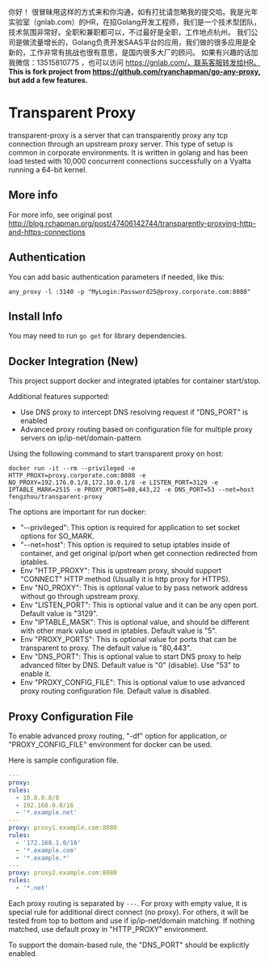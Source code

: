 你好！
很冒昧用这样的方式来和你沟通，如有打扰请忽略我的提交哈。我是光年实验室（gnlab.com）的HR，在招Golang开发工程师，我们是一个技术型团队，技术氛围非常好。全职和兼职都可以，不过最好是全职，工作地点杭州。
我们公司是做流量增长的，Golang负责开发SAAS平台的应用，我们做的很多应用是全新的，工作非常有挑战也很有意思，是国内很多大厂的顾问。
如果有兴趣的话加我微信：13515810775  ，也可以访问 https://gnlab.com/，联系客服转发给HR。
**This is fork project from https://github.com/ryanchapman/go-any-proxy, but add a few features.**

# Transparent Proxy

transparent-proxy is a server that can transparently proxy any tcp connection through an upstream proxy server.  This type
of setup is common in corporate environments.  It is written in golang and has been load tested with 10,000 concurrent
connections successfully on a Vyatta running a 64-bit kernel.

## More info

For more info, see original post http://blog.rchapman.org/post/47406142744/transparently-proxying-http-and-https-connections

## Authentication

You can add basic authentication parameters if needed, like this:

`any_proxy -l :3140 -p "MyLogin:Password25@proxy.corporate.com:8080"`

## Install Info 
You may need to run `go get` for library dependencies.

## Docker Integration (**New**)
This project support docker and integrated iptables for container start/stop.

Additional features supported:
- Use DNS proxy to intercept DNS resolving request if "DNS_PORT" is enabled
- Advanced proxy routing based on configuration file for multiple proxy servers on ip/ip-net/domain-pattern

Using the following command to start transparent proxy on host:
```
docker run -it --rm --privileged -e HTTP_PROXY=proxy.corporate.com:8080 -e NO_PROXY=192.176.0.1/8,172.10.0.1/8 -e LISTEN_PORT=3129 -e IPTABLE_MARK=2515 -e PROXY_PORTS=80,443,22 -e DNS_PORT=53 --net=host fengzhou/transparent-proxy
```

The options are important for run docker:
* "--privileged": This option is required for application to set socket options for SO_MARK.
* "--net=host": This option is required to setup iptables inside of container, and get original ip/port when get connection redirected from iptables.
* Env "HTTP_PROXY": This is upstream proxy, should support "CONNECT" HTTP method (Usually it is http proxy for HTTPS).
* Env "NO_PROXY": This is optional value to by pass network address without go through upstream proxy.
* Env "LISTEN_PORT": This is optional value and it can be any open port. Default value is "3129".
* Env "IPTABLE_MASK": This is optional value, and should be different with other mark value used in iptables. Default value is "5".
* Env "PROXY_PORTS": This is optional value for ports that can be transparent to proxy. The default value is "80,443".
* Env "DNS_PORT": This is optional value to start DNS proxy to help advanced filter by DNS. Default value is "0" (disable). Use "53" to enable it.
* Env "PROXY_CONFIG_FILE": This is optional value to use advanced proxy routing configuration file. Default value is disabled.


## Proxy Configuration File
To enable advanced proxy routing, "-df" option for application, or "PROXY_CONFIG_FILE" environment for docker can be used.

Here is sample configuration file.
```yaml
---
proxy:
rules:
  - 10.0.0.0/8
  - 192.168.0.0/16
  - '*.example.net'
---
proxy: proxy1.example.com:8080
rules:
  - '172.168.1.0/16'
  - '*.example.com'
  - '*.example.*'
---
proxy: proxy2.example.com:8080
rules:
  - '*.net'
```

Each proxy routing is separated by `---`. For proxy with empty value, it is special rule for additional direct connect (no proxy).
For others, it will be tested from top to bottom and use if ip/ip-net/domain matching. If nothing matched, use default proxy in "HTTP_PROXY" environment.

To support the domain-based rule, the "DNS_PORT" should be explicitly enabled.
